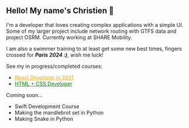 ## Hello! My name's Christien 👋

I'm a developer that loves creating complex applications with a simple UI. Some of my larger project include network routing with GTFS data and project OSRM. Currently working at SHARE Mobility.

I am also a swimmer training to at least get some new best times, fingers crossed for <em><strong>Paris 2024 :)</strong></em>, wish me luck!

See my in progress/completed courses:

- <a style="color:orange" href ="https://www.udemy.com/course/complete-react-developer-zero-to-mastery/">React Developer in 2021</a>
- <a style="color:green" href="https://www.udemy.com/course/design-and-develop-a-killer-website-with-html5-and-css3/">HTML + CSS Developer</a>

Coming soon...
- Swift Development Course
- Making the mandlebrot set in Python
- Making Snake in Python
